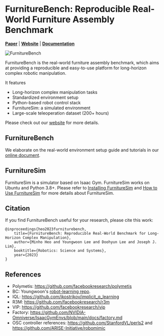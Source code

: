 # FurnitureBench: Reproducible Real-World Furniture Assembly Benchmark

[**Paper**](http://arxiv.org/abs/2305.12821)
| [**Website**](https://clvrai.com/furniture-bench/)
| [**Documentation**](https://clvrai.github.io/furniture-bench/docs/index.html)

![FurnitureBench](furniture_bench_banner.jpg)

FurnitureBench is the real-world furniture assembly benchmark, which aims at providing a reproducible and easy-to-use platform for long-horizon complex robotic manipulation.

It features
- Long-horizon complex manipulation tasks
- Standardized environment setup
- Python-based robot control stack
- FurnitureSim: a simulated environment
- Large-scale teleoperation dataset (200+ hours)

Please check out our [website](https://clvrai.com/furniture-bench/) for more details.


## FurnitureBench

We elaborate on the real-world environment setup guide and tutorials in our [online document](https://clvrai.github.io/furniture-bench/docs/index.html).


## FurnitureSim

FurnitureSim is a simulator based on Isaac Gym. FurnitureSim works on Ubuntu and Python 3.8+. Please refer to [Installing FurnitureSim](https://clvrai.github.io/furniture-bench/docs/getting_started/installing_furniture_sim.html) and [How to Use FurnitureSim](https://clvrai.github.io/furniture-bench/docs/tutorials/furniture_sim.html) for more details about FurnitureSim.


## Citation

If you find FurnitureBench useful for your research, please cite this work:
```
@inproceedings{heo2023furniturebench,
    title={FurnitureBench: Reproducible Real-World Benchmark for Long-Horizon Complex Manipulation},
    author={Minho Heo and Youngwoon Lee and Doohyun Lee and Joseph J. Lim},
    booktitle={Robotics: Science and Systems},
    year={2023}
}
```


## References

- Polymetis: https://github.com/facebookresearch/polymetis
- BC: Youngwoon's [robot-learning repo](https://github.com/youngwoon/robot-learning).
- IQL: https://github.com/ikostrikov/implicit_q_learning
- R3M: https://github.com/facebookresearch/r3m
- VIP: https://github.com/facebookresearch/vip
- Factory: https://github.com/NVIDIA-Omniverse/IsaacGymEnvs/blob/main/docs/factory.md
- OSC controller references: https://github.com/StanfordVL/perls2 and https://github.com/ARISE-Initiative/robomimic

